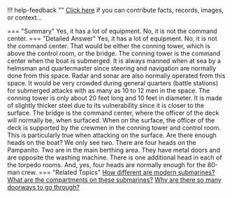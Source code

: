 !!! help-feedback ""
    <a href="/feedback/" data-feedback-link>Click here</a>
    if you can contribute facts, records, images, or context…

<a id="summary"></a>
=== "Summary"
    Yes, it has a lot of equipment. No, it is not the command center.
=== "Detailed Answer"
    Yes, it has a lot of equipment. No, it is not the command center. That would be either the conning tower, which is above the control room, or the bridge. The conning tower is the command center when the boat is submerged. It is always manned when at sea by a helmsman and quartermaster since steering and navigation are normally done from this space. Radar and sonar are also normally operated from this space. It would be very crowded during general quarters (battle stations) for submerged attacks with as many as 10 to 12 men in the space.
    The conning tower is only about 20 feet long and 10 feet in diameter. It is made of slightly thicker steel due to its vulnerability since it is closer to the surface.
    The bridge is the command center, where the officer of the deck will normally be, when surfaced. When on the surface, the officer of the deck is supported by the crewmen in the conning tower and control room. This is particularly true when attacking on the surface.
    Are there enough heads on the boat? We only see two.
    There are four heads on the Pampanito. Two are in the main berthing area. They have metal doors and are opposite the washing machine. There is one additional head in each of the torpedo rooms. And, yes, four heads are normally enough for the 80-man crew.
=== "Related Topics"
    [How different are modern submarines?](how-different-are-modern-submarines.md#summary)
    [What are the compartments on these submarines?](what-are-the-compartments-on-these-submarines.md#summary)
    [Why are there so many doorways to go through?](why-are-there-so-many-doorways-to-go-through.md#summary)
